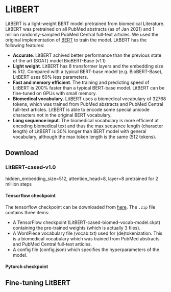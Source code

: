 # LitBERT
LitBERT is a light-weight BERT model pretrained from biomedical Literature. LitBERT was pretrained on all PubMed abstracts (as of Jan 2021) and 1 million randomly-sampled PubMed Central full-text articles. We used the original implementation of [BERT](https://github.com/google-research/bert) to train the model. LitBERT has the following features:
 
 - **Accurate**. LitBERT achived better performance than the previous state of the art (SOAT) model BioBERT-Base (v1.1)
 - **Light weight**. LitBERT has 8 transformer layers and the embedding size is 512. Compared with a typical BERT-base model (e.g. BioBERT-Base), LitBERT uses 60% less parameters. 
 - **Fast and memory efficient**. The training and predicting speed of LitBERT is 200% faster than a typical BERT-base model. LitBERT can be fine-tuned on GPUs with small memory. 
 - **Biomedical vocabulary**. LitBERT uses a biomedical vocabulary of 32768 tokens, which was trained from PubMed abstracts and PubMed Central full-text articles. LitBERT is able to encode some special unicode characters not in the original BERT vocabulary. 
 - **Long sequence input**. The biomedical vocabulary is more efficient at encoding biomedical text and thus the max sequence length (character length) of LitBERT is 30% longer than BERT model with general vocabulary, although the max token length is the same (512 tokens). 

## Download 

### LitBERT-cased-v1.0 
hidden_embedding_size=512, attention_head=8, layer=8
pretrained for 2 million steps

#### Tensorflow checkpoint

The tensorflow checkpoint can be downloaded from [here](https://drive.google.com/file/d/1H328pWFwvSGN0sMxYO_kAKjSLoPJDPVk/view?usp=sharing). The `.zip` file contains three items:
- A TensorFlow checkpoint (LitBERT-cased-biomed-vocab-model.ckpt) containing the pre-trained weights (which is actually 3 files).
- A WordPiece vocabulary file (vocab.txt) used for (de)tokenization. This is a biomedical vocabulary which was trained from PubMed abstracts and PubMed Central full-text articles. 
- A config file (config.json) which specifies the hyperparameters of the model.

#### Pytorch checkpoint

## Fine-tuning LitBERT
